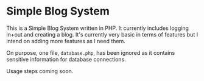 # Simple Blog System

This is a Simple Blog System written in PHP. It currently includes logging in+out and creating a blog. It's currently very basic in terms of features but I intend on adding more features as I need them.

On purpose, one file, `database.php`, has been ignored as it contains
sensitive information for database connections.

Usage steps coming soon.